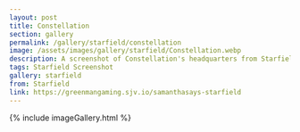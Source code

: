 ```yaml
---
layout: post
title: Constellation
section: gallery
permalink: /gallery/starfield/constellation
image: /assets/images/gallery/starfield/Constellation.webp
description: A screenshot of Constellation's headquarters from Starfield, taken by Samantha Says.
tags: Starfield Screenshot
gallery: starfield
from: Starfield
link: https://greenmangaming.sjv.io/samanthasays-starfield
---
```

{% include imageGallery.html %}